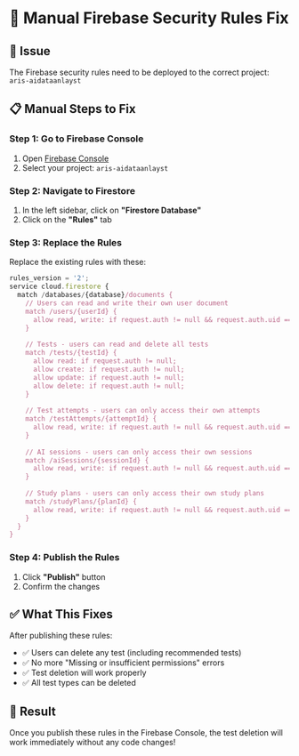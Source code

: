 # 🔧 Manual Firebase Security Rules Fix

## 🚨 Issue
The Firebase security rules need to be deployed to the correct project: `aris-aidataanlayst`

## 📋 Manual Steps to Fix

### Step 1: Go to Firebase Console
1. Open [Firebase Console](https://console.firebase.google.com)
2. Select your project: `aris-aidataanlayst`

### Step 2: Navigate to Firestore
1. In the left sidebar, click on **"Firestore Database"**
2. Click on the **"Rules"** tab

### Step 3: Replace the Rules
Replace the existing rules with these:

```javascript
rules_version = '2';
service cloud.firestore {
  match /databases/{database}/documents {
    // Users can read and write their own user document
    match /users/{userId} {
      allow read, write: if request.auth != null && request.auth.uid == userId;
    }
    
    // Tests - users can read and delete all tests
    match /tests/{testId} {
      allow read: if request.auth != null;
      allow create: if request.auth != null;
      allow update: if request.auth != null;
      allow delete: if request.auth != null;
    }
    
    // Test attempts - users can only access their own attempts
    match /testAttempts/{attemptId} {
      allow read, write: if request.auth != null && request.auth.uid == resource.data.userId;
    }
    
    // AI sessions - users can only access their own sessions
    match /aiSessions/{sessionId} {
      allow read, write: if request.auth != null && request.auth.uid == resource.data.userId;
    }
    
    // Study plans - users can only access their own study plans
    match /studyPlans/{planId} {
      allow read, write: if request.auth != null && request.auth.uid == resource.data.userId;
    }
  }
}
```

### Step 4: Publish the Rules
1. Click **"Publish"** button
2. Confirm the changes

## ✅ What This Fixes

After publishing these rules:
- ✅ Users can delete any test (including recommended tests)
- ✅ No more "Missing or insufficient permissions" errors
- ✅ Test deletion will work properly
- ✅ All test types can be deleted

## 🎯 Result

Once you publish these rules in the Firebase Console, the test deletion will work immediately without any code changes!
